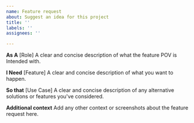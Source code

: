 ```yaml
---
name: Feature request
about: Suggest an idea for this project
title: ''
labels: ''
assignees: ''

---
```


**As A** [Role]
A clear and concise description of what the feature POV is Intended with.

**I Need** [Feature]
A clear and concise description of what you want to happen.

**So that** [Use Case]
A clear and concise description of any alternative solutions or features you've considered.

**Additional context**
Add any other context or screenshots about the feature request here.
